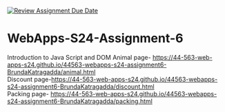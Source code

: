 [![Review Assignment Due Date](https://classroom.github.com/assets/deadline-readme-button-24ddc0f5d75046c5622901739e7c5dd533143b0c8e959d652212380cedb1ea36.svg)](https://classroom.github.com/a/1Z6dGCon)
# WebApps-S24-Assignment-6
Introduction to Java Script and DOM
Animal page- https://44-563-web-apps-s24.github.io/44563-webapps-s24-assignment6-BrundaKatragadda/animal.html <br>
Discount page-https://44-563-web-apps-s24.github.io/44563-webapps-s24-assignment6-BrundaKatragadda/discount.html<br>
Packing page- https://44-563-web-apps-s24.github.io/44563-webapps-s24-assignment6-BrundaKatragadda/packing.html
